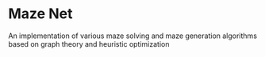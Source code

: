 # Maze Net

An implementation of various maze solving and maze generation algorithms based on graph theory and heuristic optimization
